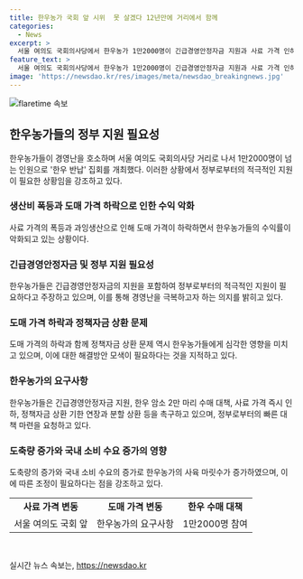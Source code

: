 ```yaml
---
title: 한우농가 국회 앞 시위  못 살겠다 12년만에 거리에서 함께
categories:
  - News
excerpt: >
  서울 여의도 국회의사당에서 한우농가 1만2000명이 긴급경영안정자금 지원과 사료 가격 인하 등을 요구하는 한우 반납 집회를 열었다. 사료 가격 상승과 도매 가격 하락으로 인해 수익이 줄어든 상황에서, 한우농가들은 정부의 적극적인 지원을 촉구하고 있다. 한우협회에 따르면 한우 소 축이 지난해보다 14.7% 증가하며 과잉생산 문제가 심각하다. 이에 대해 관계자들은 사육 마릿수를 줄이라는 요청을 하고 있으며, 농림축산식품부는 정책조치를 검토 중이다.
feature_text: >
  서울 여의도 국회의사당에서 한우농가 1만2000명이 긴급경영안정자금 지원과 사료 가격 인하 등을 요구하는 한우 반납 집회를 열었다. 사료 가격 상승과 도매 가격 하락으로 인해 수익이 줄어든 상황에서, 한우농가들은 정부의 적극적인 지원을 촉구하고 있다. 한우협회에 따르면 한우 소 축이 지난해보다 14.7% 증가하며 과잉생산 문제가 심각하다. 이에 대해 관계자들은 사육 마릿수를 줄이라는 요청을 하고 있으며, 농림축산식품부는 정책조치를 검토 중이다.
image: 'https://newsdao.kr/res/images/meta/newsdao_breakingnews.jpg'
---
```


<p><img src="https://newsdao.kr/res/images/meta/newsdao_breakingnews.jpg" alt="flaretime 속보" /></p>

<h2 data-ke-size="size26">한우농가들의 정부 지원 필요성</h2>

<p data-ke-size="size16">한우농가들이 경영난을 호소하며 서울 여의도 국회의사당 거리로 나서 1만2000명이 넘는 인원으로 '한우 반납' 집회를 개최했다. 이러한 상황에서 정부로부터의 적극적인 지원이 필요한 상황임을 강조하고 있다. </p>

<h3>생산비 폭등과 도매 가격 하락으로 인한 수익 악화</h3>

<p data-ke-size="size16">사료 가격의 폭등과 과잉생산으로 인해 도매 가격이 하락하면서 한우농가들의 수익률이 악화되고 있는 상황이다.</p>

<h3>긴급경영안정자금 및 정부 지원 필요성</h3>

<p data-ke-size="size16">한우농가들은 긴급경영안정자금의 지원을 포함하여 정부로부터의 적극적인 지원이 필요하다고 주장하고 있으며, 이를 통해 경영난을 극복하고자 하는 의지를 밝히고 있다.</p>

<h3>도매 가격 하락과 정책자금 상환 문제</h3>

<p data-ke-size="size16">도매 가격의 하락과 함께 정책자금 상환 문제 역시 한우농가들에게 심각한 영향을 미치고 있으며, 이에 대한 해결방안 모색이 필요하다는 것을 지적하고 있다.</p>

<h3>한우농가의 요구사항</h3>

<p data-ke-size="size16">한우농가들은 긴급경영안정자금 지원, 한우 암소 2만 마리 수매 대책, 사료 가격 즉시 인하, 정책자금 상환 기한 연장과 분할 상환 등을 촉구하고 있으며, 정부로부터의 빠른 대책 마련을 요청하고 있다.</p>

<h3>도축량 증가와 국내 소비 수요 증가의 영향</h3>

<p data-ke-size="size16">도축량의 증가와 국내 소비 수요의 증가로 한우농가의 사육 마릿수가 증가하였으며, 이에 따른 조정이 필요하다는 점을 강조하고 있다.</p>

<table>
    <tbody>
        <tr>
            <td style="text-align: center; height: 17px;"><b>사료 가격 변동</b></td>
            <td style="text-align: center; height: 17px;"><b>도매 가격 변동</b></td>
            <td style="text-align: center; height: 17px;"><b>한우 수매 대책</b></td>
        </tr>
        <tr>
            <td style="text-align: center; height: 17px;">서울 여의도 국회 앞</td>
            <td style="text-align: center; height: 17px;">한우농가의 요구사항</td>
            <td style="text-align: center; height: 17px;">1만2000명 참여</td>
        </tr>
    </tbody>
</table>

<p data-ke-size="size16">&nbsp;</p>
실시간 뉴스 속보는, <a href="https://newsdao.kr" rel="dofollow">https://newsdao.kr</a>


